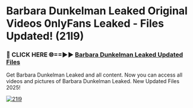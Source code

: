 # Barbara Dunkelman Leaked Original Videos 0nlyFans Leaked - Files Updated! (21l9)

<h3>🔴 CLICK HERE 🌐==►► <a href="https://tinyurl.com/x26r9saj" rel="nofollow">Barbara Dunkelman Leaked Updated Files</a></h3>

Get Barbara Dunkelman Leaked and all content. Now you can access all videos and pictures of Barbara Dunkelman Leaked. New Updated Files 2025!

[![21l9](https://i.imgur.com/LkgZPqh.gif)](https://tinyurl.com/x26r9saj)
